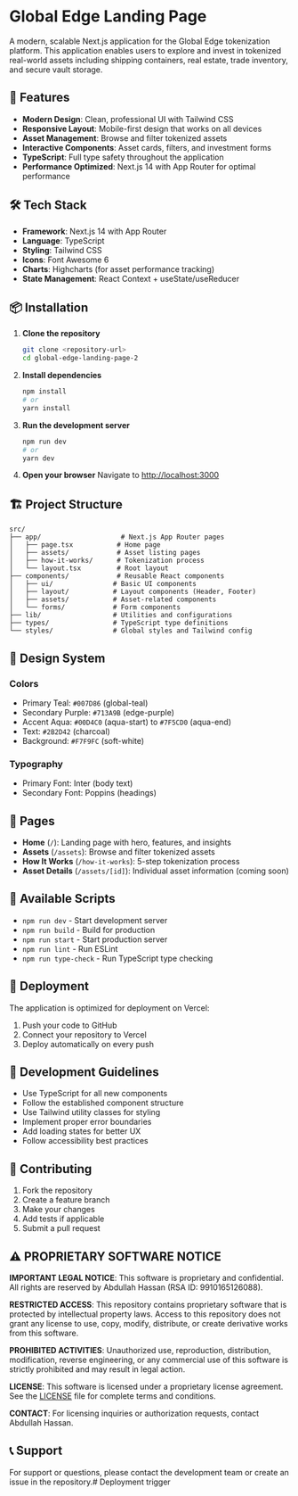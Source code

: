 # Global Edge Landing Page

A modern, scalable Next.js application for the Global Edge tokenization platform. This application enables users to explore and invest in tokenized real-world assets including shipping containers, real estate, trade inventory, and secure vault storage.

## 🚀 Features

- **Modern Design**: Clean, professional UI with Tailwind CSS
- **Responsive Layout**: Mobile-first design that works on all devices
- **Asset Management**: Browse and filter tokenized assets
- **Interactive Components**: Asset cards, filters, and investment forms
- **TypeScript**: Full type safety throughout the application
- **Performance Optimized**: Next.js 14 with App Router for optimal performance

## 🛠️ Tech Stack

- **Framework**: Next.js 14 with App Router
- **Language**: TypeScript
- **Styling**: Tailwind CSS
- **Icons**: Font Awesome 6
- **Charts**: Highcharts (for asset performance tracking)
- **State Management**: React Context + useState/useReducer

## 📦 Installation

1. **Clone the repository**
   ```bash
   git clone <repository-url>
   cd global-edge-landing-page-2
   ```

2. **Install dependencies**
   ```bash
   npm install
   # or
   yarn install
   ```

3. **Run the development server**
   ```bash
   npm run dev
   # or
   yarn dev
   ```

4. **Open your browser**
   Navigate to [http://localhost:3000](http://localhost:3000)

## 🏗️ Project Structure

```
src/
├── app/                    # Next.js App Router pages
│   ├── page.tsx           # Home page
│   ├── assets/            # Asset listing pages
│   ├── how-it-works/      # Tokenization process
│   └── layout.tsx         # Root layout
├── components/            # Reusable React components
│   ├── ui/               # Basic UI components
│   ├── layout/           # Layout components (Header, Footer)
│   ├── assets/           # Asset-related components
│   └── forms/            # Form components
├── lib/                  # Utilities and configurations
├── types/                # TypeScript type definitions
└── styles/               # Global styles and Tailwind config
```

## 🎨 Design System

### Colors
- Primary Teal: `#007D86` (global-teal)
- Secondary Purple: `#713A9B` (edge-purple)
- Accent Aqua: `#00D4C0` (aqua-start) to `#7F5CD0` (aqua-end)
- Text: `#2B2D42` (charcoal)
- Background: `#F7F9FC` (soft-white)

### Typography
- Primary Font: Inter (body text)
- Secondary Font: Poppins (headings)

## 📱 Pages

- **Home** (`/`): Landing page with hero, features, and insights
- **Assets** (`/assets`): Browse and filter tokenized assets
- **How It Works** (`/how-it-works`): 5-step tokenization process
- **Asset Details** (`/assets/[id]`): Individual asset information (coming soon)

## 🔧 Available Scripts

- `npm run dev` - Start development server
- `npm run build` - Build for production
- `npm run start` - Start production server
- `npm run lint` - Run ESLint
- `npm run type-check` - Run TypeScript type checking

## 🚀 Deployment

The application is optimized for deployment on Vercel:

1. Push your code to GitHub
2. Connect your repository to Vercel
3. Deploy automatically on every push

## 📝 Development Guidelines

- Use TypeScript for all new components
- Follow the established component structure
- Use Tailwind utility classes for styling
- Implement proper error boundaries
- Add loading states for better UX
- Follow accessibility best practices

## 🤝 Contributing

1. Fork the repository
2. Create a feature branch
3. Make your changes
4. Add tests if applicable
5. Submit a pull request

## ⚠️ PROPRIETARY SOFTWARE NOTICE

**IMPORTANT LEGAL NOTICE**: This software is proprietary and confidential. All rights are reserved by Abdullah Hassan (RSA ID: 9910165126088). 

**RESTRICTED ACCESS**: This repository contains proprietary software that is protected by intellectual property laws. Access to this repository does not grant any license to use, copy, modify, distribute, or create derivative works from this software.

**PROHIBITED ACTIVITIES**: Unauthorized use, reproduction, distribution, modification, reverse engineering, or any commercial use of this software is strictly prohibited and may result in legal action.

**LICENSE**: This software is licensed under a proprietary license agreement. See the [LICENSE](LICENSE) file for complete terms and conditions.

**CONTACT**: For licensing inquiries or authorization requests, contact Abdullah Hassan.

## 📞 Support

For support or questions, please contact the development team or create an issue in the repository.#   D e p l o y m e n t   t r i g g e r 
 
 